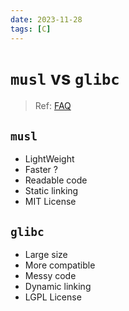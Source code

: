```yaml
---
date: 2023-11-28
tags: [C]
---
```


# `musl` vs `glibc`

> Ref: [FAQ](https://www.musl-libc.org/faq.html)

<!--truncate-->

## `musl`

- LightWeight
- Faster ?
- Readable code
- Static linking
- MIT License

## `glibc`

- Large size
- More compatible
- Messy code
- Dynamic linking
- LGPL License
